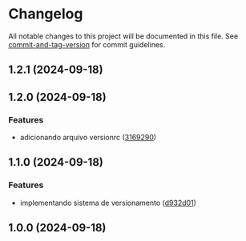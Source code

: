 # Changelog

All notable changes to this project will be documented in this file. See [commit-and-tag-version](https://github.com/absolute-version/commit-and-tag-version) for commit guidelines.

## 1.2.1 (2024-09-18)

## 1.2.0 (2024-09-18)


### Features

* adicionando arquivo versionrc ([3169290](https://github.com/toolbox-playground/pipelines-seguranca-exemplo-basico/commit/31692906c71d1a70aab9e1426512fe39c8bae98c))

## 1.1.0 (2024-09-18)


### Features

* implementando sistema de versionamento ([d932d01](https://github.com/toolbox-playground/pipelines-seguranca-exemplo-basico/commit/d932d01f0409d297466fe23c484854bc889f88b4))

## 1.0.0 (2024-09-18)
